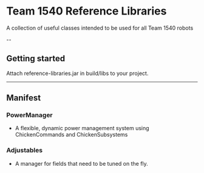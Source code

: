 # Team 1540 Reference Libraries

A collection of useful classes intended to be used for all Team 1540 robots

--
## Getting started

Attach reference-libraries.jar in build/libs to your project.

---

## Manifest

### PowerManager
- A flexible, dynamic power management system using ChickenCommands and ChickenSubsystems

### Adjustables
- A manager for fields that need to be tuned on the fly.